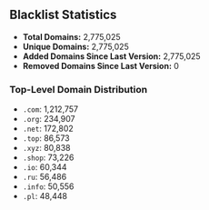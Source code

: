 ## Blacklist Statistics

- **Total Domains:** 2,775,025
- **Unique Domains:** 2,775,025
- **Added Domains Since Last Version:** 2,775,025
- **Removed Domains Since Last Version:** 0

### Top-Level Domain Distribution

-  `.com`: 1,212,757
-  `.org`: 234,907
-  `.net`: 172,802
-  `.top`: 86,573
-  `.xyz`: 80,838
-  `.shop`: 73,226
-  `.io`: 60,344
-  `.ru`: 56,486
-  `.info`: 50,556
-  `.pl`: 48,448
